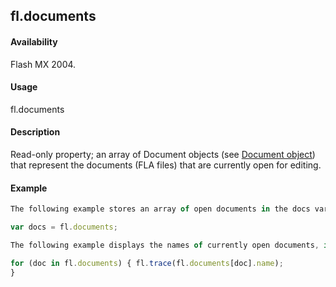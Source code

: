 ## fl.documents

#### Availability

Flash MX 2004.

#### Usage

fl.documents

#### Description

Read-only property; an array of Document objects (see [Document object](../Document_object/document_summary.md)) that represent the documents (FLA files) that are currently open for editing.

#### Example

```javascript
The following example stores an array of open documents in the docs variable:

var docs = fl.documents;

The following example displays the names of currently open documents, in the Output panel:

for (doc in fl.documents) { fl.trace(fl.documents[doc].name);
}

```